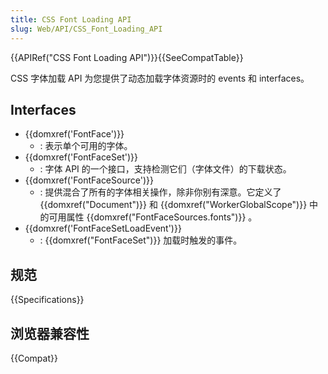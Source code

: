 ```yaml
---
title: CSS Font Loading API
slug: Web/API/CSS_Font_Loading_API
---
```


{{APIRef("CSS Font Loading API")}}{{SeeCompatTable}}

CSS 字体加载 API 为您提供了动态加载字体资源时的 events 和 interfaces。

## Interfaces

- {{domxref('FontFace')}}
  - : 表示单个可用的字体。
- {{domxref('FontFaceSet')}}
  - : 字体 API 的一个接口，支持检测它们（字体文件）的下载状态。
- {{domxref('FontFaceSource')}}
  - : 提供混合了所有的字体相关操作，除非你别有深意。它定义了 {{domxref("Document")}} 和 {{domxref("WorkerGlobalScope")}} 中的可用属性 {{domxref("FontFaceSources.fonts")}} 。
- {{domxref('FontFaceSetLoadEvent')}}
  - : {{domxref("FontFaceSet")}} 加载时触发的事件。

## 规范

{{Specifications}}

## 浏览器兼容性

{{Compat}}
